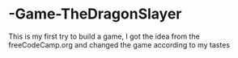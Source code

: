 # -Game-TheDragonSlayer

This is my first try to build a game, I got the idea  from the freeCodeCamp.org and changed the game according to my tastes
